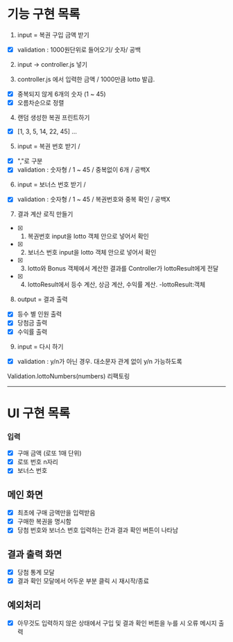# 기능 구현 목록

1. input = 복권 구입 금액 받기

- [x] validation : 1000원단위로 들어오기/ 숫자/ 공백

2. input -> controller.js 넣기

3. controller.js 에서 입력한 금액 / 1000만큼 lotto 발급.

- [x] 중복되지 않게 6개의 숫자 (1 ~ 45)
- [x] 오름차순으로 정렬

4. 랜덤 생성한 복권 프린트하기

- [x] [1, 3, 5, 14, 22, 45] ...

5. input = 복권 번호 받기 /

- [x] ","로 구분
- [x] validation : 숫자형 / 1 ~ 45 / 중복없이 6개 / 공백X

6. input = 보너스 번호 받기 /

- [x] validation : 숫자형 / 1 ~ 45 / 복권번호와 중복 확인 / 공백X

7. 결과 계산 로직 만들기

- [x] 1. 복권번호 input을 lotto 객체 안으로 넣어서 확인
- [x] 2. 보너스 번호 input을 lotto 객체 안으로 넣어서 확인
- [x] 3. lotto와 Bonus 객체에서 계산한 결과를 Controller가 lottoResult에게 전달
- [x] 4. lottoResult에서 등수 계산, 상금 계산, 수익률 계산. -lottoResult:객체

8. output = 결과 출력

- [x] 등수 별 인원 출력
- [x] 당첨금 출력
- [x] 수익률 출력

9. input = 다시 하기

- [x] validation : y/n가 아닌 경우. 대소문자 관계 없이 y/n 가능하도록

Validation.lottoNumbers(numbers) 리팩토링

---

# UI 구현 목록

### 입력

- [x] 구매 금액 (로또 1매 단위)
- [x] 로또 번호 n자리
- [x] 보너스 번호

## 메인 화면

- [x] 최초에 구매 금액만을 입력받음
- [x] 구매한 복권을 명시함
- [x] 당첨 번호와 보너스 번호 입력하는 칸과 결과 확인 버튼이 나타남

## 결과 출력 화면

- [x] 당첨 통계 모달
- [x] 결과 확인 모달에서 어두운 부분 클릭 시 재시작/종료

## 예외처리

- [x] 아무것도 입력하지 않은 상태에서 구입 및 결과 확인 버튼을 누를 시 오류 메시지 출력
